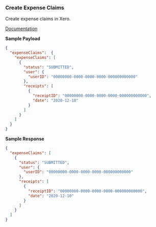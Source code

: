### Create Expense Claims

Create expense claims in Xero.

[Documentation](https://xeroapi.github.io/xero-node/accounting/index.html#api-Accounting-createExpenseClaims)

**Sample Payload**

```json
{
  "expenseClaims":  {
    "expenseClaims": [
      {
        "status": "SUBMITTED",
        "user": {
          "userID": "00000000-0000-0000-0000-000000000000"
        },
        "receipts": [
          {
            "receiptID": "00000000-0000-0000-0000-000000000000",
            "date": "2020-12-10"
          }
        ]
      }
    ]
  }
}
```

**Sample Response**
```json
{
  "expenseClaims": [
    {
      "status": "SUBMITTED",
      "user": {
        "userID": "00000000-0000-0000-0000-000000000000"
      },
      "receipts": [
        {
          "receiptID": "00000000-0000-0000-0000-000000000000",
          "date": "2020-12-10"
        }
      ]
    }
  ]
}
```
